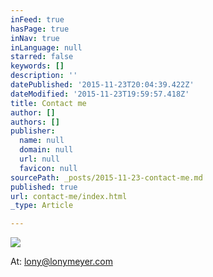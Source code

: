 ```yaml
---
inFeed: true
hasPage: true
inNav: true
inLanguage: null
starred: false
keywords: []
description: ''
datePublished: '2015-11-23T20:04:39.422Z'
dateModified: '2015-11-23T19:59:57.418Z'
title: Contact me
author: []
authors: []
publisher:
  name: null
  domain: null
  url: null
  favicon: null
sourcePath: _posts/2015-11-23-contact-me.md
published: true
url: contact-me/index.html
_type: Article

---
```

![](https://the-grid-user-content.s3-us-west-2.amazonaws.com/47cda894-093b-4d4e-a7b4-bc0bee8c7121.jpg)

At: lony@lonymeyer.com